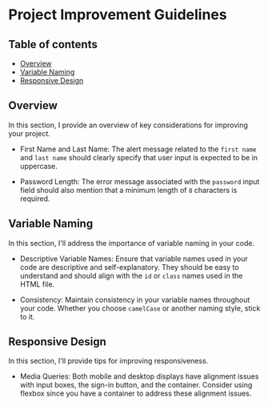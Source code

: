 # Project Improvement Guidelines


## Table of contents
- [Overview](#overview)
- [Variable Naming](#variable-declaration)
- [Responsive Design](#responsive-design)


## Overview

In this section, I provide an overview of key considerations for improving your project.

- First Name and Last Name: The alert message related to the `first name` and `last name` should clearly specify that user input is expected to be in uppercase.

- Password Length: The error message associated with the `password` input field should also mention that a minimum length of `8` characters is required.


## Variable Naming

In this section, I'll address the importance of variable naming in your code.

- Descriptive Variable Names: Ensure that variable names used in your code are descriptive and self-explanatory. They should be easy to understand and should align with the `id` or `class` names used in the HTML file.

- Consistency: Maintain consistency in your variable names throughout your code. Whether you choose `camelCase` or another naming style, stick to it.

## Responsive Design

In this section, I'll provide tips for improving responsiveness.

- Media Queries: Both mobile and desktop displays have alignment issues with input boxes, the sign-in button, and the container. Consider using flexbox since you have a container to address these alignment issues.